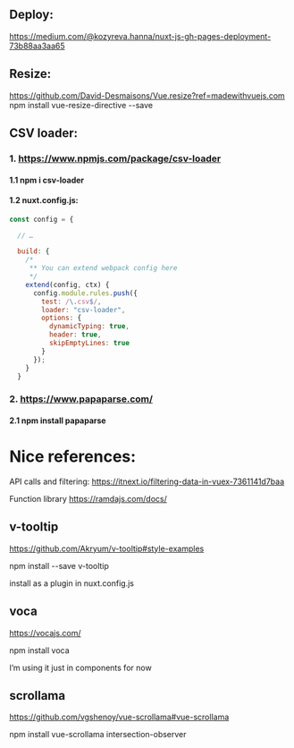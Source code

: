 ## Deploy:

https://medium.com/@kozyreva.hanna/nuxt-js-gh-pages-deployment-73b88aa3aa65

## Resize:

https://github.com/David-Desmaisons/Vue.resize?ref=madewithvuejs.com
npm install vue-resize-directive --save

## CSV loader:

### 1. https://www.npmjs.com/package/csv-loader

#### 1.1 npm i csv-loader

#### 1.2 nuxt.config.js:

```javascript
const config = {

  // …

  build: {
    /*
     ** You can extend webpack config here
     */
    extend(config, ctx) {
      config.module.rules.push({
        test: /\.csv$/,
        loader: "csv-loader",
        options: {
          dynamicTyping: true,
          header: true,
          skipEmptyLines: true
        }
      });
    }
  }
```

### 2. https://www.papaparse.com/

#### 2.1 npm install papaparse

# Nice references:

API calls and filtering:
https://itnext.io/filtering-data-in-vuex-7361141d7baa

Function library
https://ramdajs.com/docs/

## v-tooltip

https://github.com/Akryum/v-tooltip#style-examples

npm install --save v-tooltip

install as a plugin in nuxt.config.js

## voca

https://vocajs.com/

npm install voca

I’m using it just in components for now

## scrollama

https://github.com/vgshenoy/vue-scrollama#vue-scrollama

npm install vue-scrollama intersection-observer
